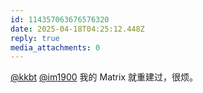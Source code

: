 ```yaml
---
id: 114357063676576320
date: 2025-04-18T04:25:12.448Z
reply: true
media_attachments: 0
---
```


[@kkbt](https://hello.2heng.xin/@kkbt) [@im1900](https://mastodon.social/@im1900) 我的 Matrix 就重建过，很烦。

